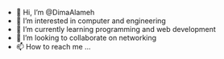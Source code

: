 - 👋 Hi, I’m @DimaAlameh
- 👀 I’m interested in computer and engineering
- 🌱 I’m currently learning programming and web development
- 💞️ I’m looking to collaborate on networking
- 📫 How to reach me ...

<!---
DimaAlameh/DimaAlameh is a ✨ special ✨ repository because its `README.md` (this file) appears on your GitHub profile.
You can click the Preview link to take a look at your changes.
--->
